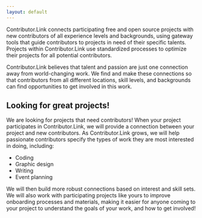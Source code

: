 ```yaml
---
layout: default
---
```



Contributor.Link connects participating free and open source projects with new contributors of all experience levels and backgrounds, using gateway tools that guide contributors to projects in need of their specific talents. Projects within Contributor.Link use standardized processes to optimize their projects for all potential contributors.

Contributor.Link believes that talent and passion are just one connection away from world-changing work. We find and make these connections so that contributors from all different locations, skill levels, and backgrounds can find opportunities to get involved in this work.

## Looking for great projects!

We are looking for projects that need contributors! When your project participates in Contributor.Link, we will provide a connection between your project and new contributors. As Contributor.Link grows, we will help passionate contributors specify the types of work they are most interested in doing, including:
 
 - Coding
 - Graphic design
 - Writing
 - Event planning

We will then build more robust connections based on interest and skill sets. We will also work with participating projects like yours to improve onboarding processes and materials, making it easier for anyone coming to your project to understand the goals of your work, and how to get involved!

